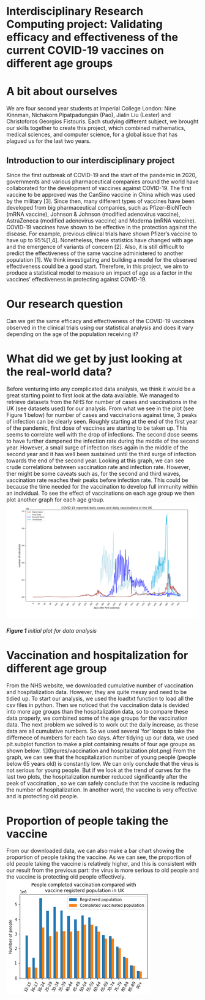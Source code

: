 # Interdisciplinary Research Computing project: Validating efficacy and effectiveness of the current COVID-19 vaccines on different age groups 

# A bit about ourselves 
We are four second year students at Imperial College London: Nine Kinnman, Nichakorn Pipatpadungsin (Pao), Jialin Liu (Lester) and Christoforos Georgios Fistouris. Each studying different subject, we brought our skills together to create this project, which combined mathematics, medical sciences, and computer science, for a global issue that has plagued us for the last two years. 

## Introduction to our interdisciplinary project 
Since the first outbreak of COVID-19 and the start of the pandemic in 2020, governments and various pharmaceutical companies around the world have collaborated for the development of vaccines against COVID-19. The first vaccine to be approved was the CanSino vaccine in China which was used by the military [3]. Since then, many different types of vaccines have been developed from big pharmaceutical companies, such as Pfizer–BioNTech (mRNA vaccine), Johnson & Johnson (modified adenovirus vaccine), AstraZeneca (modified adenovirus vaccine) and Moderna (mRNA vaccine). COVID-19 vaccines have shown to be effective in the protection against the disease. For example, previous clinical trials have shown Pfizer’s vaccine to have up to 95%[1,4]. Nonetheless, these statistics have changed with age and the emergence of variants of concern [2]. Also, it is still difficult to predict the effectiveness of the same vaccine administered to another population [1]. We think investigating and building a model for the observed effectiveness could be a good start. Therefore, in this project, we aim to produce a statistical model to measure an impact of age as a factor in the vaccines’ effectiveness in protecting against COVID-19.

# Our research question
Can we get the same efficacy and effectiveness of the COVID-19 vaccines observed in the clinical trials using our statistical analysis and does it vary depending on the age of the population receiving it?

# What did we get by just looking at the real-world data?
Before venturing into any complicated data analysis, we think it would be a great starting point to first look at the data available. We managed to retrieve datasets from the NHS for number of cases and vaccinations in the UK (see datasets used) for our analysis. From what we see in the plot (see Figure 1 below) for number of cases and vaccinations against time, 3 peaks of infection can be clearly seen. Roughly starting at the end of the first year of the pandemic, first dose of vaccines are starting to be taken up. This seems to correlate well with the drop of infections. The second dose seems to have further dampened the infection rate during the middle of the second year. However, a small surge of infection rises again in the middle of the second year and it has well been sustained until the third surge of infection towards the end of the second year. Looking at this graph, we can see crude correlations between vaccination rate and infection rate. However, ther might be some caveats such as, for the second and third waves, vaccination rate reaches their peaks before infection rate. This could be because the time needed for the vaccination to develop full immunity within an individual. To see the effect of vaccinations on each age group we then plot another graph for each age group.
![](figures/initial_analysis.png)
###### **Figure 1** initial plot for data analysis

# Vaccination and hospitalization for different age group
From the NHS website, we downloaded cumulative number of vaccination and hospitalization data. However, they are quite messy and need to be tidied up. To start our analysis, we used the loadtxt function to load all the csv files in python. Then we noticed that the vaccination data is devided into more age groups than the hospitalization data, so to compare these data properly, we combined some of the age groups for the vaccination data. The next problem we solved is to work out the daily increase, as these data are all cumulative numbers. So we used several 'for' loops to take the differnece of numbers for each two days. After tidying up our data, we used plt.subplot function to make a plot containing results of four age groups as shown below.
![](figures/vaccination and hospitalization plot.png)
From the graph, we can see that the hospitalization number of young people (people below 65 years old) is constantly low. We can only conclude that the virus is not serious for young people. But if we look at the trend of curves for the last two plots, the hospitalization number reduced significantly after the peak of vaccination , so we can safely conclude that the vaccine is reducing the number of hospitalization. In another word, the vaccine is very effective and is protecting old people. 

# Proportion of people taking the vaccine
From our downloaded data, we can also make a bar chart showing the proportion of people taking the vaccine. As we can see, the proportion of old people taking the vaccine is relatively higher, and this is consistent with our result from the previous part: the virus is more serious to old people and the vaccine is protecting old people effectively. 
![](figures/group_figure1.png)
